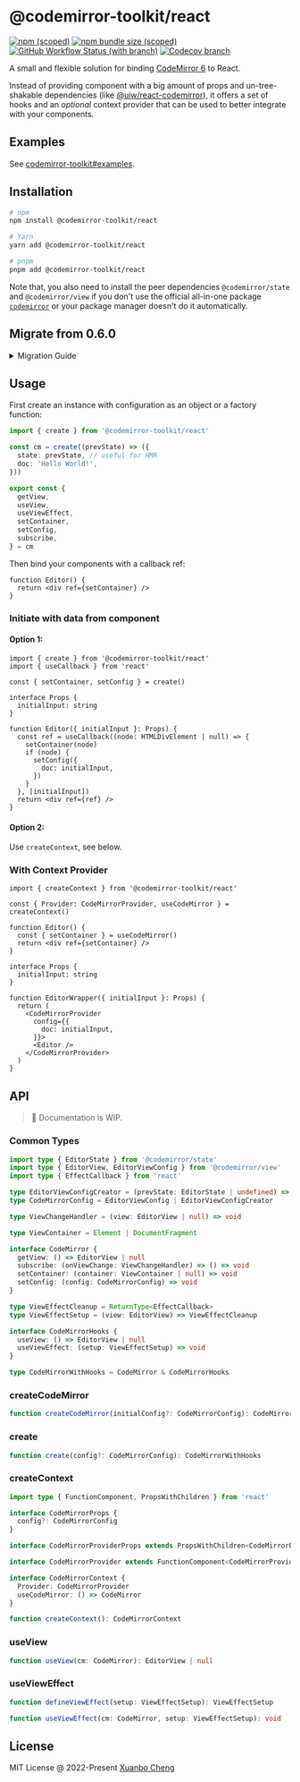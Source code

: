 # @codemirror-toolkit/react

[![npm (scoped)](https://img.shields.io/npm/v/@codemirror-toolkit/react.svg)](https://www.npmjs.com/package/@codemirror-toolkit/react)
[![npm bundle size (scoped)](https://img.shields.io/bundlephobia/minzip/@codemirror-toolkit/react.svg?label=bundle%20size)](https://bundlephobia.com/package/@codemirror-toolkit/react)
[![GitHub Workflow Status (with branch)](https://img.shields.io/github/actions/workflow/status/exuanbo/codemirror-toolkit/test.yml.svg?branch=main)](https://github.com/exuanbo/codemirror-toolkit/actions)
[![Codecov branch](https://img.shields.io/codecov/c/gh/exuanbo/codemirror-toolkit/main.svg?flag=react&token=3bCICigsEr)](https://app.codecov.io/gh/exuanbo/codemirror-toolkit/tree/main/packages/react/src)

A small and flexible solution for binding [CodeMirror 6](https://codemirror.net/) to React.

Instead of providing component with a big amount of props and un-tree-shakable dependencies (like [@uiw/react-codemirror](https://github.com/uiwjs/react-codemirror)), it offers a set of hooks and an _optional_ context provider that can be used to better integrate with your components.

## Examples

See [codemirror-toolkit#examples](https://github.com/exuanbo/codemirror-toolkit#examples).

## Installation

```sh
# npm
npm install @codemirror-toolkit/react

# Yarn
yarn add @codemirror-toolkit/react

# pnpm
pnpm add @codemirror-toolkit/react
```

Note that, you also need to install the peer dependencies `@codemirror/state` and `@codemirror/view` if you don't use the official all-in-one package [`codemirror`](https://www.npmjs.com/package/codemirror) or your package manager doesn't do it automatically.

## Migrate from 0.6.0

<details>
<summary>Migration Guide</summary>

- `createCodeMirror` is refactored to a core function without hooks. Use `create` instead for a similar functionality with hooks.

  ```ts
  // v0.6.0
  const { useView, useViewEffect } = createCodeMirror(config)
  ```

  ```ts
  // v0.7.0
  const { useView, useViewEffect } = create(config)
  ```

- Configuration can now be set using `setConfig`.

  ```ts
  // v0.7.0
  const { setConfig } = create()
  setConfig(config)
  ```

- The `useContainerRef` hook has been replaced with a `setContainer` function.

  ```ts
  // v0.6.0
  const { useContainerRef } = createCodeMirror(config)

  function Editor() {
    const containerRef = useContainerRef()
    return <div ref={containerRef} />
  }
  ```

  ```ts
  // v0.7.0
  const { setContainer } = create(config)

  function Editor() {
    return <div ref={setContainer} />
  }
  ```

- `useViewEffect` now requires the setup function to be memoized or have a stable reference to prevent the effect from firing on every render.

  ```ts
  // v0.6.0
  useViewEffect((view) => {
    // Effect logic
  })
  ```

  <!-- prettier-ignore -->
  ```ts
  // v0.7.0
  const effect = useCallback((view) => {
    // Effect logic
  }, [/* dependencies */])

  useViewEffect(cm, effect)
  ```

- `createCodeMirrorContext` is renamed to `createContext` and does not provide hooks directly. Use `useCodeMirror` to access the CodeMirror instance, then use the exported hooks with this instance.

  ```ts
  // v0.6.0
  const { Provider, useView, useViewEffect, useContainerRef } = createCodeMirrorContext()

  function Editor() {
    const _view = useView()
    useViewEffect((view) => {
      // Effect logic
    })

    const containerRef = useContainerRef()
    return <div ref={containerRef} />
  }
  ```

  ```ts
  // v0.7.0
  const { Provider, useCodeMirror } = createContext()

  import { useView, useViewEffect } from '@codemirror-toolkit/react'

  function Editor() {
    const cm = useCodeMirror()

    const _view = useView(cm)
    useViewEffect(cm, effect)

    return <div ref={cm.setContainer} />
  }
  ```

</details>

## Usage

First create an instance with configuration as an object or a factory function:

<!-- prettier-ignore -->
```ts
import { create } from '@codemirror-toolkit/react'

const cm = create((prevState) => ({
  state: prevState, // useful for HMR
  doc: 'Hello World!',
}))

export const {
  getView,
  useView,
  useViewEffect,
  setContainer,
  setConfig,
  subscribe,
} = cm
```

Then bind your components with a callback ref:

```tsx
function Editor() {
  return <div ref={setContainer} />
}
```

### Initiate with data from component

#### Option 1:

<!-- prettier-ignore -->
```tsx
import { create } from '@codemirror-toolkit/react'
import { useCallback } from 'react'

const { setContainer, setConfig } = create()

interface Props {
  initialInput: string
}

function Editor({ initialInput }: Props) {
  const ref = useCallback((node: HTMLDivElement | null) => {
    setContainer(node)
    if (node) {
      setConfig({
        doc: initialInput,
      })
    }
  }, [initialInput])
  return <div ref={ref} />
}
```

#### Option 2:

Use `createContext`, see below.

### With Context Provider

```tsx
import { createContext } from '@codemirror-toolkit/react'

const { Provider: CodeMirrorProvider, useCodeMirror } = createContext()

function Editor() {
  const { setContainer } = useCodeMirror()
  return <div ref={setContainer} />
}

interface Props {
  initialInput: string
}

function EditorWrapper({ initialInput }: Props) {
  return (
    <CodeMirrorProvider
      config={{
        doc: initialInput,
      }}>
      <Editor />
    </CodeMirrorProvider>
  )
}
```

## API

> 🚧 Documentation is WIP.

### Common Types

```ts
import type { EditorState } from '@codemirror/state'
import type { EditorView, EditorViewConfig } from '@codemirror/view'
import type { EffectCallback } from 'react'

type EditorViewConfigCreator = (prevState: EditorState | undefined) => EditorViewConfig
type CodeMirrorConfig = EditorViewConfig | EditorViewConfigCreator

type ViewChangeHandler = (view: EditorView | null) => void

type ViewContainer = Element | DocumentFragment

interface CodeMirror {
  getView: () => EditorView | null
  subscribe: (onViewChange: ViewChangeHandler) => () => void
  setContainer: (container: ViewContainer | null) => void
  setConfig: (config: CodeMirrorConfig) => void
}

type ViewEffectCleanup = ReturnType<EffectCallback>
type ViewEffectSetup = (view: EditorView) => ViewEffectCleanup

interface CodeMirrorHooks {
  useView: () => EditorView | null
  useViewEffect: (setup: ViewEffectSetup) => void
}

type CodeMirrorWithHooks = CodeMirror & CodeMirrorHooks
```

### createCodeMirror

```ts
function createCodeMirror(initialConfig?: CodeMirrorConfig): CodeMirror
```

### create

```ts
function create(config?: CodeMirrorConfig): CodeMirrorWithHooks
```

### createContext

```ts
import type { FunctionComponent, PropsWithChildren } from 'react'

interface CodeMirrorProps {
  config?: CodeMirrorConfig
}

interface CodeMirrorProviderProps extends PropsWithChildren<CodeMirrorProps> {}

interface CodeMirrorProvider extends FunctionComponent<CodeMirrorProviderProps> {}

interface CodeMirrorContext {
  Provider: CodeMirrorProvider
  useCodeMirror: () => CodeMirror
}

function createContext(): CodeMirrorContext
```

### useView

```ts
function useView(cm: CodeMirror): EditorView | null
```

### useViewEffect

```ts
function defineViewEffect(setup: ViewEffectSetup): ViewEffectSetup

function useViewEffect(cm: CodeMirror, setup: ViewEffectSetup): void
```

## License

MIT License @ 2022-Present [Xuanbo Cheng](https://github.com/exuanbo)
